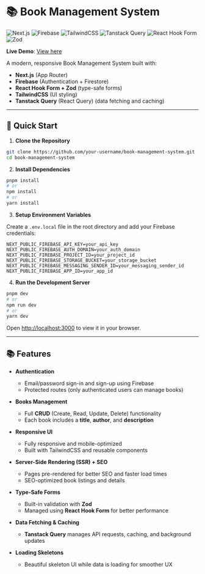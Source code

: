 # 📚 Book Management System

![Next.js](https://img.shields.io/badge/Next.js-000?logo=next.js&logoColor=white)
![Firebase](https://img.shields.io/badge/Firebase-ffca28?logo=firebase&logoColor=black)
![TailwindCSS](https://img.shields.io/badge/TailwindCSS-06b6d4?logo=tailwindcss&logoColor=white)
![Tanstack Query](https://img.shields.io/badge/Tanstack_Query-FF4154?logo=react-query&logoColor=white)
![React Hook Form](https://img.shields.io/badge/React_Hook_Form-EC5990?logo=reacthookform&logoColor=white)
![Zod](https://img.shields.io/badge/Zod-5B21B6?style=flat&logo=Zod&logoColor=white)

**Live Demo**: [View here](https://book-management-system-vqxl.vercel.app/)

A modern, responsive Book Management System built with:

- **Next.js** (App Router)
- **Firebase** (Authentication + Firestore)
- **React Hook Form + Zod** (type-safe forms)
- **TailwindCSS** (UI styling)
- **Tanstack Query** (React Query) (data fetching and caching)

---

## 🚀 Quick Start

1. **Clone the Repository**

```bash
git clone https://github.com/your-username/book-management-system.git
cd book-management-system
```

2. **Install Dependencies**

```bash
pnpm install
# or
npm install
# or
yarn install
```

3. **Setup Environment Variables**

Create a `.env.local` file in the root directory and add your Firebase credentials:

```env
NEXT_PUBLIC_FIREBASE_API_KEY=your_api_key
NEXT_PUBLIC_FIREBASE_AUTH_DOMAIN=your_auth_domain
NEXT_PUBLIC_FIREBASE_PROJECT_ID=your_project_id
NEXT_PUBLIC_FIREBASE_STORAGE_BUCKET=your_storage_bucket
NEXT_PUBLIC_FIREBASE_MESSAGING_SENDER_ID=your_messaging_sender_id
NEXT_PUBLIC_FIREBASE_APP_ID=your_app_id
```

4. **Run the Development Server**

```bash
pnpm dev
# or
npm run dev
# or
yarn dev
```

Open [http://localhost:3000](http://localhost:3000) to view it in your browser.

---

## 📚 Features

- **Authentication**

  - Email/password sign-in and sign-up using Firebase
  - Protected routes (only authenticated users can manage books)

- **Books Management**

  - Full **CRUD** (Create, Read, Update, Delete) functionality
  - Each book includes a **title**, **author**, and **description**

- **Responsive UI**

  - Fully responsive and mobile-optimized
  - Built with TailwindCSS and reusable components

- **Server-Side Rendering (SSR) + SEO**

  - Pages pre-rendered for better SEO and faster load times
  - SEO-optimized book listings and details

- **Type-Safe Forms**

  - Built-in validation with **Zod**
  - Managed using **React Hook Form** for better performance

- **Data Fetching & Caching**

  - **Tanstack Query** manages API requests, caching, and background updates

- **Loading Skeletons**
  - Beautiful skeleton UI while data is loading for smoother UX
